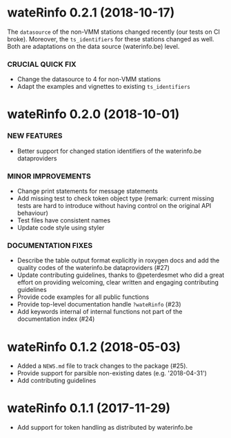 wateRinfo 0.2.1 (2018-10-17)
=============================

The `datasource` of the non-VMM stations changed recently (our tests on CI broke). Moreover, the 
`ts_identifiers` for these stations changed as well. Both are adaptations on the data source (waterinfo.be) level. 

### CRUCIAL QUICK FIX

* Change the datasource to 4 for non-VMM stations
* Adapt the examples and vignettes to existing `ts_identifiers`

wateRinfo 0.2.0 (2018-10-01)
=============================

### NEW FEATURES

* Better support for changed station identifiers of the waterinfo.be dataproviders 

### MINOR IMPROVEMENTS

* Change print statements for message statements
* Add missing test to check token object type (remark: current missing tests are hard to introduce without having control on the original API behaviour)
* Test files have consistent names
* Update code style using styler

### DOCUMENTATION FIXES

* Describe the table output format explicitly in roxygen docs and add the quality codes of the waterinfo.be dataproviders (#27)
* Update contributing guidelines, thanks to @peterdesmet who did a great effort on providing welcoming, clear written and engaging contributing guidelines
* Provide code examples for all public functions
* Provide top-level documentation handle `?wateRinfo` (#23)
* Add keywords internal of internal functions not part of the documentation index (#24)


wateRinfo 0.1.2 (2018-05-03)
============================

* Added a `NEWS.md` file to track changes to the package (#25).
* Provide support for parsible non-existing dates (e.g. '2018-04-31')
* Add contributing guidelines


wateRinfo 0.1.1 (2017-11-29)
============================

* Add support for token handling as distributed by waterinfo.be



